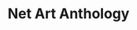 ---
ee_id: '4422'
site: '1'
type: '5'
title: Net Art Anthology
url: net-art-anthology
year: '2017'
venue: http://rhizome.org
pitch: Data Diaries in NET ART ANTHOLOGY!
ps:
imgs: rhizome-anthology-2017-08-database-ih-1b.jpg
things: "[11] [2003-002-data-diaries] 2003-002 Data Diaries"
layout: shows
---